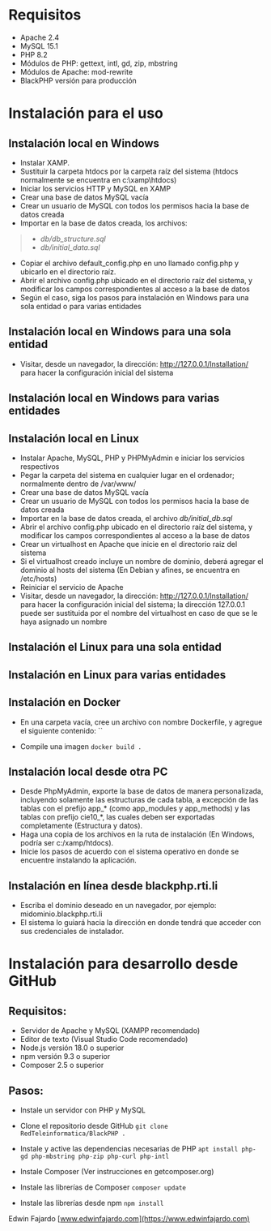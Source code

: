 Requisitos
==========
- Apache 2.4
- MySQL 15.1
- PHP 8.2
- Módulos de PHP: gettext, intl, gd, zip, mbstring
- Módulos de Apache: mod-rewrite
- BlackPHP versión para producción

Instalación para el uso
=======================

Instalación local en Windows
----------------------------
- Instalar XAMP.
- Sustituir la carpeta htdocs por la carpeta raíz del sistema (htdocs normalmente se encuentra en c:\xamp\htdocs)
- Iniciar los servicios HTTP y MySQL en XAMP
- Crear una base de datos MySQL vacía
- Crear un usuario de MySQL con todos los permisos hacia la base de datos creada
- Importar en la base de datos creada, los archivos:
> - *db/db_structure.sql*
> - *db/initial_data.sql*
- Copiar el archivo default_config.php en uno llamado config.php y ubicarlo en el directorio raíz.
- Abrir el archivo config.php ubicado en el directorio raíz del sistema, y modificar los campos correspondientes al acceso a la base de datos
- Según el caso, siga los pasos para instalación en Windows para una sola entidad o para varias entidades

Instalación local en Windows para una sola entidad
--------------------------------------------------
- Visitar, desde un navegador, la dirección: http://127.0.0.1/Installation/ para hacer la configuración inicial del sistema

Instalación local en Windows para varias entidades
--------------------------------------------------

Instalación local en Linux
--------------------------
- Instalar Apache, MySQL, PHP y PHPMyAdmin e iniciar los servicios respectivos
- Pegar la carpeta del sistema en cualquier lugar en el ordenador; normalmente dentro de /var/www/
- Crear una base de datos MySQL vacía
- Crear un usuario de MySQL con todos los permisos hacia la base de datos creada
- Importar en la base de datos creada, el archivo *db/initial_db.sql*
- Abrir el archivo config.php ubicado en el directorio raíz del sistema, y modificar los campos correspondientes al acceso a la base de datos
- Crear un virtualhost en Apache que inicie en el directorio raiz del sistema
- Si el virtualhost creado incluye un nombre de dominio, deberá agregar el dominio al hosts del sistema (En Debian y afines, se encuentra en /etc/hosts)
- Reiniciar el servicio de Apache
- Visitar, desde un navegador, la dirección: http://127.0.0.1/Installation/ para hacer la configuración inicial del sistema; la dirección 127.0.0.1 puede ser sustituida por el nombre del virtualhost en caso de que se le haya asignado un nombre

Instalación el Linux para una sola entidad
------------------------------------------

Instalación en Linux para varias entidades
------------------------------------------

Instalación en Docker
---------------------
- En una carpeta vacía, cree un archivo con nombre Dockerfile, y agregue el siguiente contenido:
``

- Compile una imagen
`docker build .`

Instalación local desde otra PC
--------------------------------
- Desde PhpMyAdmin, exporte la base de datos de manera personalizada, incluyendo solamente las estructuras de cada tabla, a excepción de las tablas con el prefijo app_* (como app_modules y app_methods) y las tablas con prefijo cie10_*, las cuales deben ser exportadas completamente (Estructura y datos).
- Haga una copia de los archivos en la ruta de instalación (En Windows, podría ser c:/xamp/htdocs).
- Inicie los pasos de acuerdo con el sistema operativo en donde se encuentre instalando la aplicación.

Instalación en línea desde blackphp.rti.li
------------------------------------------
- Escriba el dominio deseado en un navegador, por ejemplo: midominio.blackphp.rti.li
- El sistema lo guiará hacia la dirección en donde tendrá que acceder con sus credenciales de instalador.

Instalación para desarrollo desde GitHub
========================================

Requisitos:
-----------
- Servidor de Apache y MySQL (XAMPP recomendado)
- Editor de texto (Visual Studio Code recomendado)
- Node.js versión 18.0 o superior
- npm versión 9.3 o superior
- Composer 2.5 o superior

Pasos:
------
- Instale un servidor con PHP y MySQL

- Clone el repositorio desde GitHub
`git clone RedTeleinformatica/BlackPHP .`

- Instale y active las dependencias necesarias de PHP
`apt install php-gd php-mbstring php-zip php-curl php-intl`

- Instale Composer
(Ver instrucciones en getcomposer.org)

- Instale las librerías de Composer
`composer update`

- Instale las librerías desde npm
`npm install`

Edwin Fajardo
[www.edwinfajardo.com](https://www.edwinfajardo.com)
